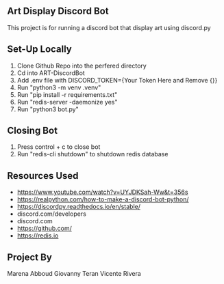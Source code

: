 Art Display Discord Bot
------------------------
This project is for running a discord bot that display art using discord.py

Set-Up Locally
---------------
1. Clone Github Repo into the perfered directory
2. Cd into ART-DiscordBot
3. Add .env file with DISCORD_TOKEN={Your Token Here and Remove {}}
4. Run "python3 -m venv .venv"
5. Run "pip install -r requirements.txt"
6. Run "redis-server -daemonize yes"
7. Run "python3 bot.py"

Closing Bot
-------------
1. Press control + c to close bot
2. Run "redis-cli shutdown" to shutdown redis database

Resources Used
-----------
* https://www.youtube.com/watch?v=UYJDKSah-Ww&t=356s
* https://realpython.com/how-to-make-a-discord-bot-python/
* https://discordpy.readthedocs.io/en/stable/
* discord.com/developers
* discord.com
* https://github.com/
* https://redis.io

Project By
------------
Marena Abboud
Giovanny Teran
Vicente Rivera
